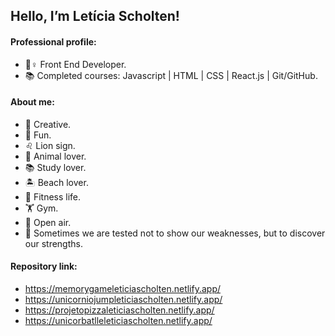 <h2>Hello, I’m Letícia Scholten!</h2>

<h4>Professional profile:</h4>

- 💁♀️ Front End Developer.
- 📚 Completed courses:  Javascript | HTML | CSS | React.js | Git/GitHub.

<h4>About me:</h4>

- 👾 Creative.	
- 🎠 Fun.				
- ♌ Lion sign.
- 🐾 Animal lover.		
- 📚 Study lover.		
- 🏝 Beach lover.
- 🥗 Fitness life.			
- 🏋️ Gym.			
- 🌼 Open air.
- 💭 Sometimes we are tested not to show our weaknesses, but to discover our strengths.

<h4>Repository link:</h4>

- https://memorygameleticiascholten.netlify.app/
- https://unicorniojumpleticiascholten.netlify.app/
- https://projetopizzaleticiascholten.netlify.app/
- https://unicorbatlleleticiascholten.netlify.app/

